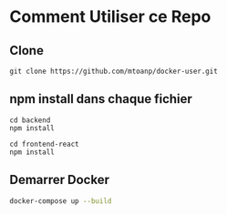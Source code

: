 # Comment Utiliser ce Repo

## Clone
```
git clone https://github.com/mtoanp/docker-user.git
```

## npm install dans chaque fichier
```
cd backend
npm install

cd frontend-react
npm install
```

## Demarrer Docker
```bash
docker-compose up --build
```

